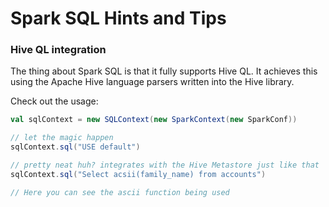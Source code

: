 # Spark SQL Hints and Tips
### Hive QL integration

The thing about Spark SQL is that it fully supports Hive QL. It achieves this using the Apache Hive language parsers
written into the Hive library.

Check out the usage:
```scala
val sqlContext = new SQLContext(new SparkContext(new SparkConf))

// let the magic happen
sqlContext.sql("USE default") 

// pretty neat huh? integrates with the Hive Metastore just like that
sqlContext.sql("Select acsii(family_name) from accounts")

// Here you can see the ascii function being used
```